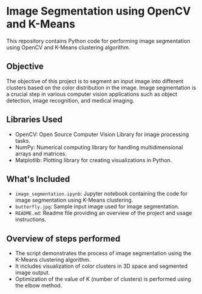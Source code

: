 # Image Segmentation using OpenCV and K-Means

This repository contains Python code for performing image segmentation using OpenCV and K-Means clustering algorithm.

## Objective
The objective of this project is to segment an input image into different clusters based on the color distribution in the image. 
Image segmentation is a crucial step in various computer vision applications such as object detection, image recognition, and medical imaging.

## Libraries Used
- OpenCV: Open Source Computer Vision Library for image processing tasks.
- NumPy: Numerical computing library for handling multidimensional arrays and matrices.
- Matplotlib: Plotting library for creating visualizations in Python.

## What's Included
- `image_segmentation.ipynb`: Jupyter notebook containing the code for image segmentation using K-Means clustering.
- `butterfly.jpg`: Sample input image used for image segmentation.
- `README.md`: Readme file providing an overview of the project and usage instructions.

## Overview of steps performed
- The script demonstrates the process of image segmentation using the K-Means clustering algorithm.
- It includes visualization of color clusters in 3D space and segmented image output.
- Optimization of the value of K (number of clusters) is performed using the elbow method.
